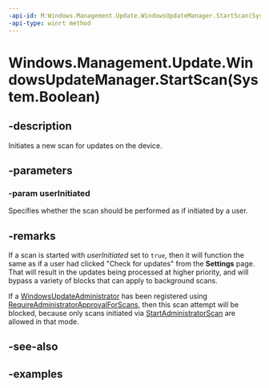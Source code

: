 ```yaml
---
-api-id: M:Windows.Management.Update.WindowsUpdateManager.StartScan(System.Boolean)
-api-type: winrt method
---
```


# Windows.Management.Update.WindowsUpdateManager.StartScan(System.Boolean)

<!--
public void StartScan (bool userInitiated);
-->


## -description

Initiates a new scan for updates on the device.

## -parameters

### -param userInitiated
Specifies whether the scan should be performed as if initiated by a user.

## -remarks
If a scan is started with *userInitiated* set to `true`, then it will function the same as if a user had clicked "Check for updates" from the **Settings** page. That will result in the updates being processed at higher priority, and will bypass a variety of blocks that can apply to background scans.

If a [WindowsUpdateAdministrator](./windowsupdateadministrator.md) has been registered using [RequireAdministratorApprovalForScans](./windowsupdateadministratoroptions.md), then this scan attempt will be blocked, because only scans initiated via [StartAdministratorScan](./windowsupdateadministrator_startadministratorscan_459526238.md) are allowed in that mode.

## -see-also

## -examples
